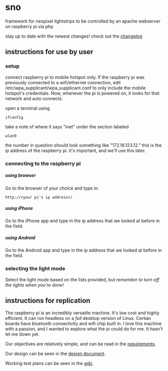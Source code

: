 # sno
framework for neopixel lightstrips to be controlled by an apache webserver on raspberry pi via php

stay up to date with the newest changes! check out the [changelog](CHANGELOG.md)

## instructions for use by user
### setup
connect raspberry pi to mobile hotspot only. If the raspberry pi was previously connected to a wifi/ethernet connection, edit /etc/wpa_supplicant/wpa_supplicant.conf to only include the mobile hotspot's credentials. Now, whenever the pi is powered on, it looks for that network and auto connects.

open a terminal using

```
ifconfig
```

take a note of where it says "inet" under the section labeled

```
wlan0
```

the number in question should look something like "172.16.123.12." this is the ip address of the raspberry pi. it's important, and we'll use this later.


### connecting to the raspberry pi

##### using browser

Go to the browser of your choice and type in:

```
http://<your pi's ip address>/
```

##### using iPhone

Go to the iPhone app and type in the ip address that we looked at before in the field.

##### using Android

Go to the Android app and type in the ip address that we looked at before in the field.

### selecting the light mode

Select the light mode based on the lists provided, but *remember to turn off the lights when you're done!*

## instructions for replication

The raspberry pi is an incredibly versatile machine. It's low cost and highly efficient. It can run headless on a *full* desktop version of Linux. Certian boards have bluetooth connectivity and wifi chip *built in*. I love this machine with a passion, and I wanted to explore what the pi could do for me. It hasn't let me down yet.

Our objectives are relatively simple, and can be read in the [requirements](https://github.com/moshulu/sno/wiki/Requirements).

Our design can be seen in the [design document](https://github.com/moshulu/sno/wiki/Design-Document).

Working test plans can be seen in the [wiki](https://github.com/moshulu/sno/wiki/Test-Plan).
